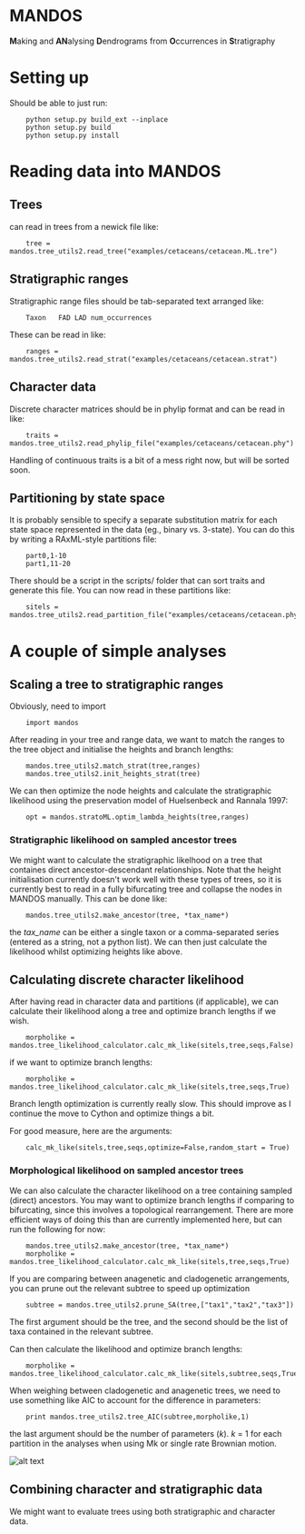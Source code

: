 # MANDOS

**M**aking and **AN**alysing **D**endrograms from **O**ccurrences in **S**tratigraphy

# Setting up

Should be able to just run:

        python setup.py build_ext --inplace
        python setup.py build
        python setup.py install

# Reading data into MANDOS

## Trees
can read in trees from a newick file like:

        tree = mandos.tree_utils2.read_tree("examples/cetaceans/cetacean.ML.tre")

## Stratigraphic ranges

Stratigraphic range files should be tab-separated text arranged like:

        Taxon   FAD LAD num_occurrences

These can be read in like:

        ranges = mandos.tree_utils2.read_strat("examples/cetaceans/cetacean.strat")

## Character data

Discrete character matrices should be in phylip format and can be read in like:

        traits = mandos.tree_utils2.read_phylip_file("examples/cetaceans/cetacean.phy")

Handling of continuous traits is a bit of a mess right now, but will be sorted soon.

## Partitioning by state space

It is probably sensible to specify a separate substitution matrix for each state space represented in the data (eg., binary vs. 3-state). You can do this by writing a RAxML-style partitions file:

        part0,1-10
        part1,11-20

There should be a script in the scripts/ folder that can sort traits and generate this file. You can now read in these partitions like:

        sitels = mandos.tree_utils2.read_partition_file("examples/cetaceans/cetacean.phy.models")


# A couple of simple analyses

## Scaling a tree to stratigraphic ranges

Obviously, need to import

        import mandos

After reading in your tree and range data, we want to match the ranges to the tree object and initialise the heights and branch lengths:

        mandos.tree_utils2.match_strat(tree,ranges)
        mandos.tree_utils2.init_heights_strat(tree)

We can then optimize the node heights and calculate the stratigraphic likelihood using the preservation model of Huelsenbeck and Rannala 1997:

        opt = mandos.stratoML.optim_lambda_heights(tree,ranges)

### Stratigraphic likelihood on sampled ancestor trees

We might want to calculate the stratigraphic likelhood on a tree that containes direct ancestor-descendant relationships. Note that the height initialisation currently doesn't work well with these types of trees, so it is currently best to read in a fully bifurcating tree and collapse the nodes in MANDOS manually. This can be done like:

        mandos.tree_utils2.make_ancestor(tree, *tax_name*)

the *tax_name* can be either a single taxon or a comma-separated series (entered as a string, not a python list). We can then just calculate the likelihood whilst optimizing heights like above.


## Calculating discrete character likelihood

After having read in character data and partitions (if applicable), we can calculate their likelihood along a tree and optimize branch lengths if we wish.

        morpholike = mandos.tree_likelihood_calculator.calc_mk_like(sitels,tree,seqs,False)

if we want to optimize branch lengths:

        morpholike = mandos.tree_likelihood_calculator.calc_mk_like(sitels,tree,seqs,True)

Branch length optimization is currently really slow. This should improve as I continue the move to Cython and optimize things a bit.

For good measure, here are the arguments:

        calc_mk_like(sitels,tree,seqs,optimize=False,random_start = True)


### Morphological likelihood on sampled ancestor trees

We can also calculate the character likelihood on a tree containing sampled (direct) ancestors. You may want to optimize branch lengths if comparing to bifurcating, since this involves a topological rearrangement. There are more efficient ways of doing this than are currently implemented here, but can run the following for now:

        mandos.tree_utils2.make_ancestor(tree, *tax_name*)
        morpholike = mandos.tree_likelihood_calculator.calc_mk_like(sitels,tree,seqs,True)

If you are comparing between anagenetic and cladogenetic arrangements, you can prune out the relevant subtree to speed up optimization

        subtree = mandos.tree_utils2.prune_SA(tree,["tax1","tax2","tax3"])

The first argument should be the tree, and the second should be the list of taxa contained in the relevant subtree.

Can then calculate the likelihood and optimize branch lengths:

        morpholike = mandos.tree_likelihood_calculator.calc_mk_like(sitels,subtree,seqs,True)

When weighing between cladogenetic and anagenetic trees, we need to use something like AIC to account for the difference in parameters:

        print mandos.tree_utils2.tree_AIC(subtree,morpholike,1)

the last argument should be the number of parameters (_k_). _k_ = 1 for each partition in the analyses when using Mk or single rate Brownian motion. 

![alt text](examples/likelihood.png "likelihood calculation on a single character")


## Combining character and stratigraphic data

We might want to evaluate trees using both stratigraphic and character data.




